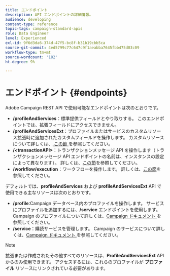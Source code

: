 ```yaml
---
title: エンドポイント
description: API エンドポイントの詳細情報。
audience: developing
content-type: reference
topic-tags: campaign-standard-apis
role: Data Engineer
level: Experienced
exl-id: 9f6d3da6-374d-47f5-bc8f-b31b19cbb5ca
source-git-commit: 4ed5799c77c647c9f1aeabba7645fbb475d03c09
workflow-type: tm+mt
source-wordcount: '182'
ht-degree: 9%

---
```


# エンドポイント {#endpoints}

Adobe Campaign REST API で使用可能なエンドポイントは次のとおりです。

* **/profileAndServices**：標準提供フィールドとやり取りする。 このエンドポイントでは、拡張フィールドにアクセスできません。
* **/profileAndServicesExt**：プロファイルまたはサービスのカスタムリソース拡張時に追加されたカスタムフィールドを操作します。 カスタムリソースについて詳しくは、[ この節 ](custom-resources.md) を参照してください。
* **/&lt;transactionAPI>**：トランザクションメッセージ API を操作します（トランザクションメッセージ API エンドポイントの名前は、インスタンスの設定によって異なります）。 詳しくは、[この節](managing-transactional-messages.md)を参照してください。
* **/workflow/execution**：ワークフローを操作します。 詳しくは、[この節](controlling-a-workflow.md)を参照してください。

デフォルトでは、**profileAndServices** および **profileAndServicesExt** API で使用できる主なリソースは次のとおりです。

* **/profile**:Campaign データベース内のプロファイルを操作します。 サービスにプロファイルを追加するには、**/service** エンドポイントを使用します。 Campaign のプロファイルについて詳しくは、[Campaign ドキュメント ](https://helpx.adobe.com/campaign/standard/audiences/using/about-profiles.html) を参照してください。
* **/service**：購読サービスを管理します。 Campaign のサービスについて詳しくは、[Campaign ドキュメント ](https://helpx.adobe.com/campaign/standard/audiences/using/creating-a-service.html) を参照してください。

>[!NOTE]
>
>拡張または作成されたその他すべてのリソースは、**ProfileAndServicesExt** API からのみ使用できます。 アクセスするには、これらのプロファイルが **プロファイル** リソースにリンクされている必要があります。
